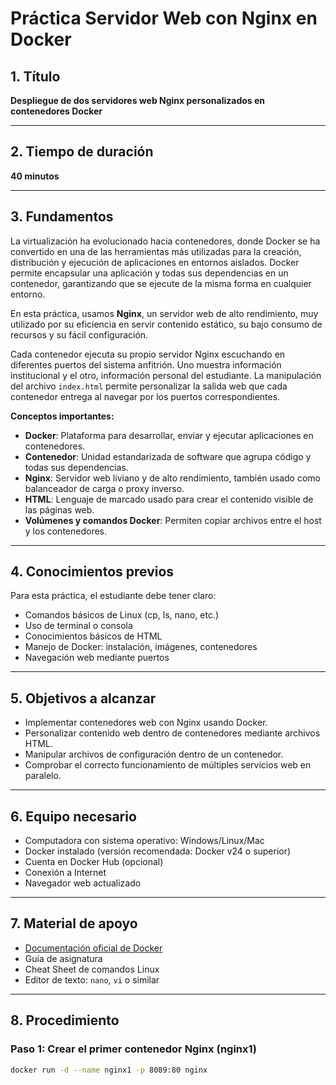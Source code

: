 # Práctica Servidor Web con Nginx en Docker

## 1. Título  
**Despliegue de dos servidores web Nginx personalizados en contenedores Docker**

---

## 2. Tiempo de duración  
**40 minutos**

---

## 3. Fundamentos

La virtualización ha evolucionado hacia contenedores, donde Docker se ha convertido en una de las herramientas más utilizadas para la creación, distribución y ejecución de aplicaciones en entornos aislados. Docker permite encapsular una aplicación y todas sus dependencias en un contenedor, garantizando que se ejecute de la misma forma en cualquier entorno.

En esta práctica, usamos **Nginx**, un servidor web de alto rendimiento, muy utilizado por su eficiencia en servir contenido estático, su bajo consumo de recursos y su fácil configuración.

Cada contenedor ejecuta su propio servidor Nginx escuchando en diferentes puertos del sistema anfitrión. Uno muestra información institucional y el otro, información personal del estudiante. La manipulación del archivo `index.html` permite personalizar la salida web que cada contenedor entrega al navegar por los puertos correspondientes.

**Conceptos importantes:**

- **Docker**: Plataforma para desarrollar, enviar y ejecutar aplicaciones en contenedores.
- **Contenedor**: Unidad estandarizada de software que agrupa código y todas sus dependencias.
- **Nginx**: Servidor web liviano y de alto rendimiento, también usado como balanceador de carga o proxy inverso.
- **HTML**: Lenguaje de marcado usado para crear el contenido visible de las páginas web.
- **Volúmenes y comandos Docker**: Permiten copiar archivos entre el host y los contenedores.

---

## 4. Conocimientos previos

Para esta práctica, el estudiante debe tener claro:

- Comandos básicos de Linux (cp, ls, nano, etc.)
- Uso de terminal o consola
- Conocimientos básicos de HTML
- Manejo de Docker: instalación, imágenes, contenedores
- Navegación web mediante puertos

---

## 5. Objetivos a alcanzar

- Implementar contenedores web con Nginx usando Docker.
- Personalizar contenido web dentro de contenedores mediante archivos HTML.
- Manipular archivos de configuración dentro de un contenedor.
- Comprobar el correcto funcionamiento de múltiples servicios web en paralelo.

---

## 6. Equipo necesario

- Computadora con sistema operativo: Windows/Linux/Mac
- Docker instalado (versión recomendada: Docker v24 o superior)
- Cuenta en Docker Hub (opcional)
- Conexión a Internet
- Navegador web actualizado

---

## 7. Material de apoyo

- [Documentación oficial de Docker](https://docs.docker.com/)
- Guía de asignatura
- Cheat Sheet de comandos Linux
- Editor de texto: `nano`, `vi` o similar

---

## 8. Procedimiento

### Paso 1: Crear el primer contenedor Nginx (nginx1)  
```bash
docker run -d --name nginx1 -p 8089:80 nginx
